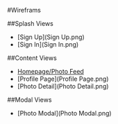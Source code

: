 #Wireframs

##Splash Views

* [Sign Up](Sign Up.png)
* [Sign In](Sign In.png)

##Content Views

* [Homepage/Photo Feed](Homepage.png)
* [Profile Page](Profile Page.png)
* [Photo Detail](Photo Detail.png)

##Modal Views

* [Photo Modal](Photo Modal.png)
